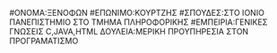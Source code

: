 #ΟΝΟΜΑ:ΞΕΝΟΦΩΝ
#ΕΠΩΝΙΜΟ:ΚΟΥΡΤΖΗΣ
#ΣΠΟΥΔΕΣ:ΣΤΟ ΙΟΝΙΟ ΠΑΝΕΠΙΣΤΗΜΙΟ ΣΤΟ ΤΜΗΜΑ ΠΛΗΡΟΦΟΡΙΚΗΣ
#ΕΜΠΕΙΡΙΑ:ΓΕΝΙΚΕΣ ΓΝΩΣΕΙΣ C,JAVA,HTML
ΔΟΥΛΕΙΑ:ΜΕΡΙΚΗ ΠΡΟΥΠΗΡΕΣΙΑ ΣΤΟΝ ΠΡΟΓΡΑΜΑΤΙΣΜΟ
